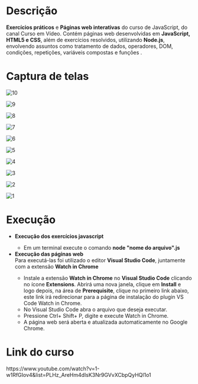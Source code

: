 <h1>Descrição</h1>

<b>Exercícios práticos</b> e <b>Páginas web interativas</b> do curso de JavaScript, do canal Curso em Vídeo. Contém páginas web desenvolvidas em <b>JavaScript, HTML5 e CSS</b>, além de exercícios resolvidos, utilizando <b>Node.js</b>, envolvendo assuntos como tratamento de dados, operadores, DOM, condições, repetições, variáveis compostas e funções .

<h1>Captura de telas</h1>

![10](https://user-images.githubusercontent.com/38113015/81894273-c2d2b800-9585-11ea-97b9-13a82f260e4e.png)

![9](https://user-images.githubusercontent.com/38113015/81894282-c5cda880-9585-11ea-9713-a08687a31e17.png)

![8](https://user-images.githubusercontent.com/38113015/81894287-c7976c00-9585-11ea-8e54-bd75acc75cba.png)

![7](https://user-images.githubusercontent.com/38113015/81894296-ca925c80-9585-11ea-99ea-ece0962d9208.png)

![6](https://user-images.githubusercontent.com/38113015/81895928-cc5e1f00-9589-11ea-80b0-51973c3268b2.png)

![5](https://user-images.githubusercontent.com/38113015/81894303-cfefa700-9585-11ea-9315-f21d2601b8d9.png)

![4](https://user-images.githubusercontent.com/38113015/81894308-d2520100-9585-11ea-97b6-e10a106df1f5.png)

![3](https://user-images.githubusercontent.com/38113015/81894318-d5e58800-9585-11ea-9f3c-02170523fe88.png)

![2](https://user-images.githubusercontent.com/38113015/81894323-d847e200-9585-11ea-9d10-574c76151690.png)

![1](https://user-images.githubusercontent.com/38113015/81894331-dd0c9600-9585-11ea-9c1d-380e3c38e31e.png)

<h1>Execução</h1>
<ul>
   <li><b>Execução dos exercícios javascript</b></li>
   <ul>
     <li>Em um terminal execute o comando <b>node "nome do arquivo".js</b></li>
   </ul>
  <li><b>Execução das páginas web</b></li>
         Para executá-las foi utilizado o editor <b>Visual Studio Code</b>, juntamente com a extensão <b>Watch in Chrome</b><br>
   
  <ul>
    <li>Instale a extensão <b>Watch in Chrome</b> no <b>Visual Studio Code</b> clicando no ícone <b>Extensions</b>. Abrirá uma nova             janela, clique em <b>Install</b> e logo depois, na área de <b>Prerequisite</b>, clique no primeiro link abaixo, este link irá           redirecionar para a página de instalação do plugin VS Code Watch in Chrome.</li>
    <li>No Visual Studio Code abra o arquivo que deseja executar.</li>
    <li>Pressione Ctrl+ Shift+ P, digite e execute Watch in Chrome.</li>
    <li>A página web será aberta e atualizada automaticamente no Google Chrome.</li>
  </ul>
</ul>


<h1>Link do curso</h1>
https://www.youtube.com/watch?v=1-w1RfGIov4&list=PLHz_AreHm4dlsK3Nr9GVvXCbpQyHQl1o1
